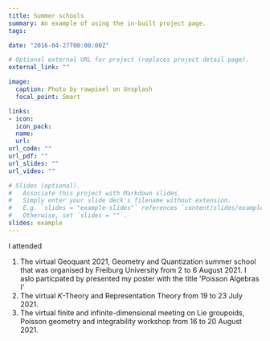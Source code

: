 ```yaml
---
title: Summer schools
summary: An example of using the in-built project page.
tags:

date: "2016-04-27T00:00:00Z"

# Optional external URL for project (replaces project detail page).
external_link: ""

image:
  caption: Photo by rawpixel on Unsplash
  focal_point: Smart

links:
- icon: 
  icon_pack: 
  name: 
  url: 
url_code: ""
url_pdf: ""
url_slides: ""
url_video: ""

# Slides (optional).
#   Associate this project with Markdown slides.
#   Simply enter your slide deck's filename without extension.
#   E.g. `slides = "example-slides"` references `content/slides/example-slides.md`.
#   Otherwise, set `slides = ""`.
slides: example
---
```


I attended 

1. The virtual Geoquant 2021, Geometry and Quantization  summer school that was organised by Freiburg University from 2 to 6 August 2021. I aslo particpated by presented my poster with the title 'Poisson Algebras I'
2.  The virtual $K$-Theory and Representation Theory from 19 to 23 July 2021.
3.  The virtual finite and infinite-dimensional meeting on Lie groupoids, Poisson geometry and
integrability workshop from 16 to 20 August 2021.

